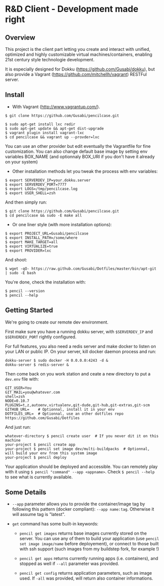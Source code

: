 R&D Client - Development made right
===================================

Overview
--------

This project is the client part letting you create and interact with unified,
optimized and highly customizable virtual machines/containers, enabling 21st
century style technologie development.

It is especially designed for Dokku (https://github.com/Gusabi/dokku), but
also provide a Vagrant (https://github.com/mitchellh/vagrant) RESTFul server.


Install
-------

- With Vagrant (http://www.vagrantup.com/).

```
$ git clone https://github.com/Gusabi/pencilcase.git

$ sudo apt-get install lxc redir
$ sudo apt-get update && apt-get dist-upgrade
$ vagrant plugin install vagrant-lxc
$ cd pencilcase && vagrant up --provder=lxc
```

You can use an other provider but edit eventually the Vagrantfile for fine
customization.  You can also change default base image by setting env variables BOX_NAME (and
optionnaly BOX_URI if you don't have it already on your system)

- Other installation methods let you tweak the process with env variables:

```
$ export SERVERDEV_IP=your.dokku.server
$ export SERVERDEV_PORT=7777
$ export LOGS=/tmp/pencilcase.log
$ export USER_SHELL=zsh
```

And then simply run:

```
$ git clone https://github.com/Gusabi/pencilcase.git
$ cd pencilcase && sudo -E make all
```

- Or one liner style (with more installation options):

```
$ export PROJECT_URL=Gusabi/pencilcase
$ export INSTALL_PATH=/some/where
$ export MAKE_TARGET=all
$ export VIRTUALIZE=true
$ export PROVIDER=lxc
```

And shoot:

```
$ wget -qO- https://raw.github.com/Gusabi/Dotfiles/master/bin/apt-git | sudo -E bash
```

You're done, check the installation with:

```
$ pencil --version
$ pencil --help
```

Getting Started
---------------

We're going to create our remote dev environment.

First make sure you have a running dokku server, with ```$SERVERDEV_IP``` and
```$SERVERDEV_PORT``` rightly configured.

For full features, you also need a redis server and make docker to listen on your LAN
or public IP. On your server, kill docker daemon process and run:

```
dokku-server $ sudo docker -H 0.0.0.0:4243 -d &
dokku-server $ redis-server &
```

Then come back on you work station and ceate a new directory to put a ```dev.env``` file with:

```
GIT_USER=You
GIT_MAIL=you@whatever.com
shell=zsh
NODE=0.10.7
PLUGINS=t,z,autoenv,virtualenv,git-dude,git-hub,git-extras,git-scm
GITHUB_URL=    # Optionnal, install it in your env
DOTFILES_URL=  # Optionnal, use an other dotfiles repo https://github.com/Gusabi/Dotfiles
```

And just run:

```
whatever-directory $ pencil create user  # If you never dit it on this machine
your-project $ pencil create app
your-project $ pencil set image dev/multi-buildpacks  # Optionnal, will build your env from this system image
your-project $ pencil deploy
```

Your application should be deployed and accessible. You can remotely play with
it using ```$ pencil "command" --app <appname>```. Check ```$ pencil --help``` to see what is currently
available.

Some Details
------------

* ```--app``` parameter allows you to provide the container/image tag by following this pattern (docker compliant): ```--app name:tag```. Otherwise it will assume tag is "latest".

* ```get``` command has some built-in keywords:

    * ```pencil get images``` returns base images currently stored on the
      server. You can use any of them to build your application (use ```pencil
      set image image/name``` before deployement), or connect to those 
      built with ssh support (such images from my buildstep fork, for example !)

    * ```pencil get apps``` returns currently running apps (i.e. containers),
      and stopped as well if ```--all``` parameter was provided.

    * ```pencil get config``` returns application parameters, such as image
      used. If ```-all``` was provided, will return also container
      informations.

